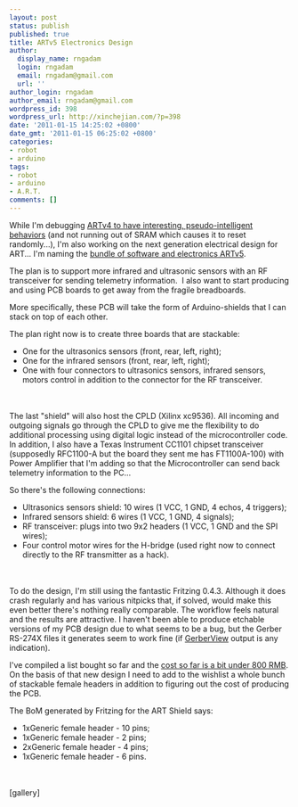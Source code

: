 ```yaml
---
layout: post
status: publish
published: true
title: ARTv5 Electronics Design
author:
  display_name: rngadam
  login: rngadam
  email: rngadam@gmail.com
  url: ''
author_login: rngadam
author_email: rngadam@gmail.com
wordpress_id: 398
wordpress_url: http://xinchejian.com/?p=398
date: '2011-01-15 14:25:02 +0800'
date_gmt: '2011-01-15 06:25:02 +0800'
categories:
- robot
- arduino
tags:
- robot
- arduino
- A.R.T.
comments: []
---
```

<p>While I'm debugging <a href="https://github.com/rngadam/ART/tree/master/ART_Control4">ARTv4 to have interesting, pseudo-intelligent behaviors</a> (and not running out of SRAM which causes it to reset randomly...), I'm also working on the next generation electrical design for ART... I'm naming the <a href="https://github.com/rngadam/ART/tree/master/ART5">bundle of software and electronics ARTv5</a>.</p>
<p>The plan is to support more infrared and ultrasonic sensors with an RF transceiver for sending telemetry information. &nbsp;I also want to start producing and using PCB boards to get away from the fragile breadboards.</p>
<p>More specifically, these PCB will take the form of Arduino-shields that I can stack on top of each other.</p>
<p>The plan right now is to create three boards that are stackable:</p>
<ul>
<li>One for the ultrasonics sensors (front, rear, left, right);</li>
<li>One for the infrared sensors (front, rear, left, right);</li>
<li>One with four connectors to ultrasonics sensors, infrared sensors, motors control in addition to the connector for the RF transceiver.</li><br />
</ul><br />
The last "shield" will also host the CPLD (Xilinx xc9536).  All incoming and outgoing signals go through the CPLD to give me the flexibility to do additional processing using digital logic instead of the microcontroller code. In addition, I also have a Texas&nbsp;Instrument&nbsp;CC1101 chipset transceiver (supposedly RFC1100-A but the board they sent me has FT1100A-100) with Power Amplifier that I'm adding so that the Microcontroller can send back telemetry information to the PC...</p>
<p>So there's the following connections:</p>
<ul>
<li>Ultrasonics sensors shield: 10 wires (1 VCC, 1 GND, 4 echos, 4 triggers);</li>
<li>Infrared sensors shield: 6 wires (1 VCC, 1 GND, 4 signals);</li>
<li>RF transceiver: plugs into two 9x2 headers (1 VCC, 1 GND and the SPI wires);</li>
<li>Four control motor wires for the H-bridge (used right now to connect directly to the RF transmitter as a hack).</li><br />
</ul><br />
To do the design, I'm still using the fantastic Fritzing 0.4.3.  Although it does crash regularly and has various nitpicks that, if solved, would make this even better there's nothing really comparable.  The workflow feels natural and the results are attractive.  I haven't been able to produce etchable versions of my PCB design due to what seems to be a bug, but the Gerber RS-274X&nbsp;files it generates seem to work fine (if <a href="http://www.acebus.com/GerberView.htm">GerberView</a> output is any indication).</p>
<p>I've compiled a list bought so far and the <a href="https://github.com/rngadam/ART/blob/master/ART5/BOM.pdf">cost so far is a bit under 800 RMB</a>.  On the basis of that new design I need to add to the wishlist a whole bunch of stackable female headers in addition to figuring out the cost of producing the PCB.</p>
<p>The BoM generated by Fritzing for the ART Shield says:</p>
<ul>
<li>1xGeneric female header - 10 pins;</li>
<li>1xGeneric female header - 2 pins;</li>
<li>2xGeneric female header - 4 pins;</li>
<li>1xGeneric female header - 6 pins.</li><br />
</ul><br />
[gallery]</p>
